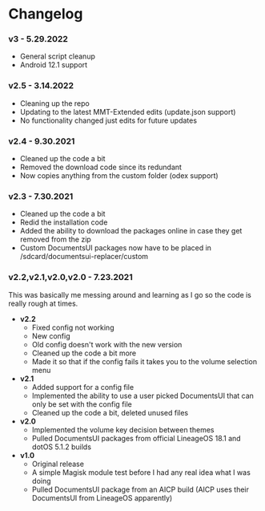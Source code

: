 # Changelog
### v3 - 5.29.2022
* General script cleanup  
* Android 12.1 support  

### v2.5 - 3.14.2022
* Cleaning up the repo  
* Updating to the latest MMT-Extended edits (update.json support)  
* No functionality changed just edits for future updates  

### v2.4 - 9.30.2021
* Cleaned up the code a bit  
* Removed the download code since its redundant  
* Now copies anything from the custom folder (odex support)

### v2.3 - 7.30.2021
* Cleaned up the code a bit  
* Redid the installation code  
* Added the ability to download the packages online in case they get removed from the zip  
* Custom DocumentsUI packages now have to be placed in /sdcard/documentsui-replacer/custom

### v2.2,v2.1,v2.0,v2.0 - 7.23.2021
This was basically me messing around and learning as I go so the code is really rough at times.
- **v2.2**  
  * Fixed config not working  
  * New config  
  * Old config doesn't work with the new version  
  * Cleaned up the code a bit more  
  * Made it so that if the config fails it takes you to the volume selection menu  
- **v2.1**  
  * Added support for a config file  
  * Implemented the ability to use a user picked DocumentsUI that can only be set with the config file  
  * Cleaned up the code a bit, deleted unused files  
- **v2.0**  
  * Implemented the volume key decision between themes  
  * Pulled DocumentsUI packages from official LineageOS 18.1 and dotOS 5.1.2 builds
- **v1.0**  
  * Original release  
  * A simple Magisk module test before I had any real idea what I was doing
  * Pulled DocumentsUI package from an AICP build (AICP uses their DocumentsUI from LineageOS apparently)

